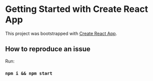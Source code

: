 # Getting Started with Create React App

This project was bootstrapped with [Create React App](https://github.com/facebook/create-react-app).

## How to reproduce an issue

Run:

### `npm i && npm start`